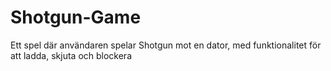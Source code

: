 # Shotgun-Game
Ett spel där användaren spelar Shotgun mot en dator, med funktionalitet för att ladda, skjuta och blockera

